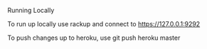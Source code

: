 Running Locally

To run up locally use rackup and connect to https://127.0.0.1:9292

To push changes up to heroku, use git push heroku master